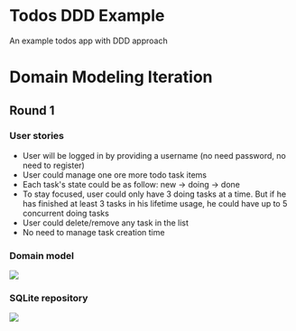 # Todos DDD Example
An example todos app with DDD approach

# Domain Modeling Iteration

## Round 1

### User stories
- User will be logged in by providing a username (no need password, no need to register)
- User could manage one ore more todo task items
- Each task's state could be as follow: new -> doing -> done
- To stay focused, user could only have 3 doing tasks at a time. But if he has finished at least 3 tasks in his lifetime usage, he could have up to 5 concurrent doing tasks
- User could delete/remove any task in the list
- No need to manage task creation time

### Domain model
![](https://www.plantuml.com/plantuml/img/VP7DQm8n4CNl-Ik6FIcqYxqMAPRsua4fs9vbJ4Otc9r8CelQZ_-zIVgrKZ6tUVFUuvTa4WM3TArJAcujxp1W2zfXZFSYmQuweQdslB2l1AEU9JPe_Dxo1jRe8YbLCl0IAS2RWdGMAPxMNL8OMohQb0N42xgbyMcv58pRVmkcB_tZf_GvJQUbrlGdGr7tvtGbeHotB1JMgAbKp91nGosnF7bdzV6xSkMz0tJEx-TqaCVCbTs333xyWvZXuS6pxa8WriTVsqbLkKKJA3RUcHmjpr7TL70DrQYkkIeWjz0Mb0XtQf0jLqKUmhYkpv8gTPP__9xy5xcKcX2RzBkV)

### SQLite repository
![](https://www.plantuml.com/plantuml/img/TS-n2i9030RWFK-HkT0-W9JIoSN5GHyWU56FzbAvf8YqlhkzKpi8Rk7d8t_Igb6qCVG0sdcvKQI0UYKttBrSy4ozCW2BUNlWKJdY18W5Ziie57Y3QZ79kjxlcWQUApwGTX_itIz3BCj_UxPlKA1ZFNtp72otsYfJLJvedgjgc78Vj2mkFVC2)
